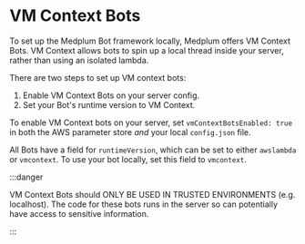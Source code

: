 # VM Context Bots

To set up the Medplum Bot framework locally, Medplum offers VM Context Bots. VM Context allows bots to spin up a local thread inside your server, rather than using an isolated lambda.

There are two steps to set up VM context bots:

1. Enable VM Context Bots on your server config.
2. Set your Bot's runtime version to VM Context.

To enable VM Context bots on your server, set `vmContextBotsEnabled: true` in both the AWS parameter store _and_ your local `config.json` file.

All Bots have a field for `runtimeVersion`, which can be set to either `awslambda` or `vmcontext`. To use your bot locally, set this field to `vmcontext`.

:::danger

VM Context Bots should ONLY BE USED IN TRUSTED ENVIRONMENTS (e.g. localhost). The code for these bots runs in the server so can potentially have access to sensitive information.

:::
